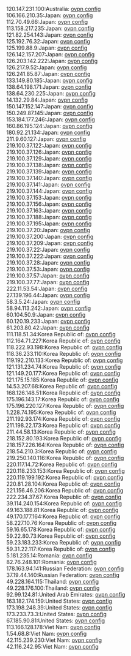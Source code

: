 120.147.231.100:Australia: [ovpn config](vpn/120_147_231_100.ovpn)  
106.166.210.35:Japan: [ovpn config](vpn/106_166_210_35.ovpn)  
112.70.49.66:Japan: [ovpn config](vpn/112_70_49_66.ovpn)  
113.158.217.235:Japan: [ovpn config](vpn/113_158_217_235.ovpn)  
121.82.254.143:Japan: [ovpn config](vpn/121_82_254_143.ovpn)  
125.192.76.32:Japan: [ovpn config](vpn/125_192_76_32.ovpn)  
125.199.88.9:Japan: [ovpn config](vpn/125_199_88_9.ovpn)  
126.142.157.207:Japan: [ovpn config](vpn/126_142_157_207.ovpn)  
126.203.142.222:Japan: [ovpn config](vpn/126_203_142_222.ovpn)  
126.217.9.52:Japan: [ovpn config](vpn/126_217_9_52.ovpn)  
126.241.85.87:Japan: [ovpn config](vpn/126_241_85_87.ovpn)  
133.149.80.185:Japan: [ovpn config](vpn/133_149_80_185.ovpn)  
138.64.198.171:Japan: [ovpn config](vpn/138_64_198_171.ovpn)  
138.64.230.225:Japan: [ovpn config](vpn/138_64_230_225.ovpn)  
14.132.29.84:Japan: [ovpn config](vpn/14_132_29_84.ovpn)  
150.147.152.147:Japan: [ovpn config](vpn/150_147_152_147.ovpn)  
150.249.87.145:Japan: [ovpn config](vpn/150_249_87_145.ovpn)  
153.184.177.246:Japan: [ovpn config](vpn/153_184_177_246.ovpn)  
160.86.195.124:Japan: [ovpn config](vpn/160_86_195_124.ovpn)  
180.92.21.134:Japan: [ovpn config](vpn/180_92_21_134.ovpn)  
211.9.60.127:Japan: [ovpn config](vpn/211_9_60_127.ovpn)  
219.100.37.122:Japan: [ovpn config](vpn/219_100_37_122.ovpn)  
219.100.37.126:Japan: [ovpn config](vpn/219_100_37_126.ovpn)  
219.100.37.129:Japan: [ovpn config](vpn/219_100_37_129.ovpn)  
219.100.37.138:Japan: [ovpn config](vpn/219_100_37_138.ovpn)  
219.100.37.139:Japan: [ovpn config](vpn/219_100_37_139.ovpn)  
219.100.37.140:Japan: [ovpn config](vpn/219_100_37_140.ovpn)  
219.100.37.141:Japan: [ovpn config](vpn/219_100_37_141.ovpn)  
219.100.37.144:Japan: [ovpn config](vpn/219_100_37_144.ovpn)  
219.100.37.153:Japan: [ovpn config](vpn/219_100_37_153.ovpn)  
219.100.37.156:Japan: [ovpn config](vpn/219_100_37_156.ovpn)  
219.100.37.163:Japan: [ovpn config](vpn/219_100_37_163.ovpn)  
219.100.37.188:Japan: [ovpn config](vpn/219_100_37_188.ovpn)  
219.100.37.195:Japan: [ovpn config](vpn/219_100_37_195.ovpn)  
219.100.37.20:Japan: [ovpn config](vpn/219_100_37_20.ovpn)  
219.100.37.200:Japan: [ovpn config](vpn/219_100_37_200.ovpn)  
219.100.37.209:Japan: [ovpn config](vpn/219_100_37_209.ovpn)  
219.100.37.22:Japan: [ovpn config](vpn/219_100_37_22.ovpn)  
219.100.37.222:Japan: [ovpn config](vpn/219_100_37_222.ovpn)  
219.100.37.28:Japan: [ovpn config](vpn/219_100_37_28.ovpn)  
219.100.37.53:Japan: [ovpn config](vpn/219_100_37_53.ovpn)  
219.100.37.57:Japan: [ovpn config](vpn/219_100_37_57.ovpn)  
219.100.37.77:Japan: [ovpn config](vpn/219_100_37_77.ovpn)  
222.11.53.54:Japan: [ovpn config](vpn/222_11_53_54.ovpn)  
27.139.196.44:Japan: [ovpn config](vpn/27_139_196_44.ovpn)  
58.3.5.24:Japan: [ovpn config](vpn/58_3_5_24.ovpn)  
58.94.113.242:Japan: [ovpn config](vpn/58_94_113_242.ovpn)  
60.104.50.9:Japan: [ovpn config](vpn/60_104_50_9.ovpn)  
60.120.19.233:Japan: [ovpn config](vpn/60_120_19_233.ovpn)  
61.203.80.42:Japan: [ovpn config](vpn/61_203_80_42.ovpn)  
111.118.51.34:Korea Republic of: [ovpn config](vpn/111_118_51_34.ovpn)  
112.164.71.227:Korea Republic of: [ovpn config](vpn/112_164_71_227.ovpn)  
118.222.93.198:Korea Republic of: [ovpn config](vpn/118_222_93_198.ovpn)  
118.36.233.110:Korea Republic of: [ovpn config](vpn/118_36_233_110.ovpn)  
119.192.210.133:Korea Republic of: [ovpn config](vpn/119_192_210_133.ovpn)  
121.131.234.74:Korea Republic of: [ovpn config](vpn/121_131_234_74.ovpn)  
121.149.20.177:Korea Republic of: [ovpn config](vpn/121_149_20_177.ovpn)  
121.175.15.185:Korea Republic of: [ovpn config](vpn/121_175_15_185.ovpn)  
14.53.207.68:Korea Republic of: [ovpn config](vpn/14_53_207_68.ovpn)  
168.126.148.51:Korea Republic of: [ovpn config](vpn/168_126_148_51.ovpn)  
175.196.143.17:Korea Republic of: [ovpn config](vpn/175_196_143_17.ovpn)  
175.196.220.127:Korea Republic of: [ovpn config](vpn/175_196_220_127.ovpn)  
1.228.74.195:Korea Republic of: [ovpn config](vpn/1_228_74_195.ovpn)  
211.192.93.174:Korea Republic of: [ovpn config](vpn/211_192_93_174.ovpn)  
211.198.22.173:Korea Republic of: [ovpn config](vpn/211_198_22_173.ovpn)  
211.44.58.13:Korea Republic of: [ovpn config](vpn/211_44_58_13.ovpn)  
218.152.80.193:Korea Republic of: [ovpn config](vpn/218_152_80_193.ovpn)  
218.157.226.164:Korea Republic of: [ovpn config](vpn/218_157_226_164.ovpn)  
218.54.210.3:Korea Republic of: [ovpn config](vpn/218_54_210_3.ovpn)  
219.250.140.116:Korea Republic of: [ovpn config](vpn/219_250_140_116.ovpn)  
220.117.14.72:Korea Republic of: [ovpn config](vpn/220_117_14_72.ovpn)  
220.118.233.153:Korea Republic of: [ovpn config](vpn/220_118_233_153.ovpn)  
220.119.199.192:Korea Republic of: [ovpn config](vpn/220_119_199_192.ovpn)  
220.81.28.104:Korea Republic of: [ovpn config](vpn/220_81_28_104.ovpn)  
221.156.46.206:Korea Republic of: [ovpn config](vpn/221_156_46_206.ovpn)  
222.234.37.67:Korea Republic of: [ovpn config](vpn/222_234_37_67.ovpn)  
39.114.240.154:Korea Republic of: [ovpn config](vpn/39_114_240_154.ovpn)  
49.163.188.81:Korea Republic of: [ovpn config](vpn/49_163_188_81.ovpn)  
49.170.177.164:Korea Republic of: [ovpn config](vpn/49_170_177_164.ovpn)  
58.227.10.76:Korea Republic of: [ovpn config](vpn/58_227_10_76.ovpn)  
59.16.65.178:Korea Republic of: [ovpn config](vpn/59_16_65_178.ovpn)  
59.22.80.73:Korea Republic of: [ovpn config](vpn/59_22_80_73.ovpn)  
59.23.183.233:Korea Republic of: [ovpn config](vpn/59_23_183_233.ovpn)  
59.31.22.117:Korea Republic of: [ovpn config](vpn/59_31_22_117.ovpn)  
5.181.235.14:Romania: [ovpn config](vpn/5_181_235_14.ovpn)  
82.76.248.101:Romania: [ovpn config](vpn/82_76_248_101.ovpn)  
178.163.94.141:Russian Federation: [ovpn config](vpn/178_163_94_141.ovpn)  
37.19.44.140:Russian Federation: [ovpn config](vpn/37_19_44_140.ovpn)  
49.228.164.115:Thailand: [ovpn config](vpn/49_228_164_115.ovpn)  
49.228.176.100:Thailand: [ovpn config](vpn/49_228_176_100.ovpn)  
92.99.124.81:United Arab Emirates: [ovpn config](vpn/92_99_124_81.ovpn)  
163.182.174.159:United States: [ovpn config](vpn/163_182_174_159.ovpn)  
173.198.248.39:United States: [ovpn config](vpn/173_198_248_39.ovpn)  
173.233.73.3:United States: [ovpn config](vpn/173_233_73_3.ovpn)  
67.185.90.81:United States: [ovpn config](vpn/67_185_90_81.ovpn)  
113.166.128.178:Viet Nam: [ovpn config](vpn/113_166_128_178.ovpn)  
1.54.68.8:Viet Nam: [ovpn config](vpn/1_54_68_8.ovpn)  
42.115.239.230:Viet Nam: [ovpn config](vpn/42_115_239_230.ovpn)  
42.116.242.95:Viet Nam: [ovpn config](vpn/42_116_242_95.ovpn)  
